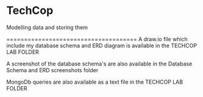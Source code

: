 # TechCop
Modelling data and storing them

=====================================
A draw.io file which include my database schema and ERD diagram is available in the TECHCOP LAB FOLDER

A screenshot of the database schema's are also available in the Database Schema and ERD screenshots folder

MongoDb queries are also available as a text file in the TECHCOP LAB FOLDER